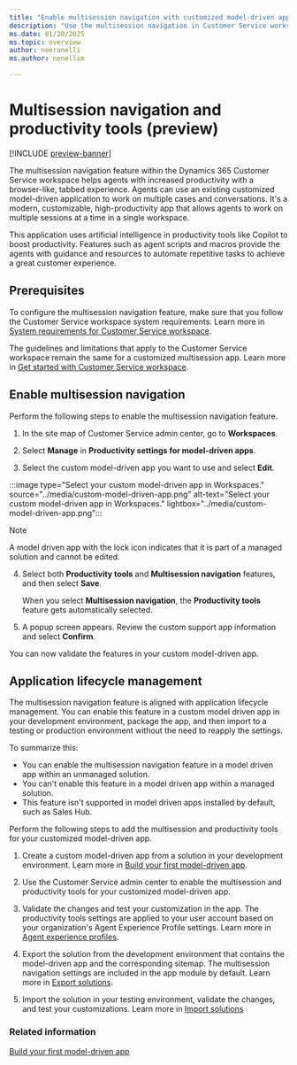 ```yaml
---
title: "Enable multisession navigation with customized model-driven apps (preview)| MicrosoftDocs"
description: "Use the multisession navigation in Customer Service workspace to help agents work on multiple cases and conversations."
ms.date: 01/20/2025
ms.topic: overview
author: neeranelli
ms.author: nenellim

---
```


# Multisession navigation and productivity tools (preview)

[!INCLUDE [preview-banner](../../../shared-content/shared/preview-includes/preview-note-d365.md)]

The multisession navigation feature within the Dynamics 365 Customer Service workspace helps agents with increased productivity with a browser-like, tabbed experience. Agents can use an existing customized model-driven application to work on multiple cases and conversations. It's a modern, customizable, high-productivity app that allows agents to work on multiple sessions at a time in a single workspace.

This application uses artificial intelligence in productivity tools like Copilot to boost productivity. Features such as agent scripts and macros provide the agents with guidance and resources to automate repetitive tasks to achieve a great customer experience.

## Prerequisites

To configure the multisession navigation feature, make sure that you follow the Customer Service workspace system requirements. Learn more in [System requirements for Customer Service workspace](../implement/customer-service-workspace-system-requirements.md).

The guidelines and limitations that apply to the Customer Service workspace remain the same for a customized multisession app. Learn more in [Get started with Customer Service workspace](../implement/csw-overview.md).


## Enable multisession navigation

Perform the following steps to enable the multisession navigation feature.

1. In the site map of Customer Service admin center, go to **Workspaces**. 

2. Select **Manage** in **Productivity settings for model-driven apps**.

3. Select the custom model-driven app you want to use and select **Edit**.

  :::image type="Select your custom model-driven app in Workspaces." source="../media/custom-model-driven-app.png" alt-text="Select your custom model-driven app in Workspaces." lightbox="../media/custom-model-driven-app.png":::

  > [!NOTE]
  > A model driven app with the lock icon indicates that it is part of a managed solution and cannot be edited.

4. Select both **Productivity tools** and **Multisession navigation** features, and then select **Save**.

    When you select **Multisession navigation**, the **Productivity tools** feature gets automatically selected.

5. A popup screen appears. Review the custom support app information and select **Confirm**.

You can now validate the features in your custom model-driven app.


## Application lifecycle management

The multisession navigation feature is aligned with application lifecycle management. You can enable this feature in a custom model driven app in your development environment, package the app, and then import to a testing or production environment without the need to reapply the settings. 

To summarize this:
- You can enable the multisession navigation feature in a model driven app within an unmanaged solution.
- You can't enable this feature in a model driven app within a managed solution.
- This feature isn't supported in model driven apps installed by default, such as Sales Hub.

Perform the following steps to add the multisession and productivity tools for your customized model-driven app.

1. Create a custom model-driven app from a solution in your development environment. Learn more in [Build your first model-driven app](/power-apps/maker/model-driven-apps/build-first-model-driven-app).

2. Use the Customer Service admin center to enable the multisession and productivity tools for your customized model-driven app.

3. Validate the changes and test your customization in the app. The productivity tools settings are applied to your user account based on your organization's Agent Experience Profile settings. Learn more in [Agent experience profiles](./overview.md).

4. Export the solution from the development environment that contains the model-driven app and the corresponding sitemap. The multisession navigation settings are included in the app module by default. Learn more in [Export solutions](/power-apps/maker/data-platform/export-solutions).

5. Import the solution in your testing environment, validate the changes, and test your customizations. Learn more in [Import solutions](/power-apps/maker/data-platform/import-update-export-solutions)


### Related information

[Build your first model-driven app](/power-apps/maker/model-driven-apps/build-first-model-driven-app)

